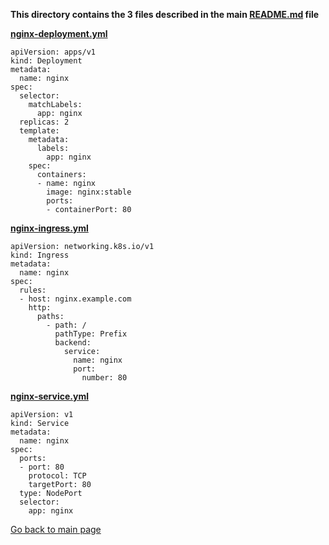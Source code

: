 **This directory contains the 3 files described in the main [README.md](../README-first-draft.md) file**



**[nginx-deployment.yml](nginx-deployment.yml)**
```
apiVersion: apps/v1
kind: Deployment
metadata:
  name: nginx
spec:
  selector:
    matchLabels:
      app: nginx
  replicas: 2
  template:
    metadata:
      labels:
        app: nginx
    spec:
      containers:
      - name: nginx
        image: nginx:stable
        ports:
        - containerPort: 80
```

**[nginx-ingress.yml](nginx-ingress.yml)**
```
apiVersion: networking.k8s.io/v1
kind: Ingress
metadata:
  name: nginx
spec:
  rules:
  - host: nginx.example.com
    http:
      paths:
        - path: /
          pathType: Prefix
          backend:
            service:
              name: nginx
              port: 
                number: 80
```

**[nginx-service.yml](nginx-service.yml)**
```
apiVersion: v1
kind: Service
metadata:
  name: nginx
spec:
  ports:
  - port: 80
    protocol: TCP
    targetPort: 80
  type: NodePort
  selector:
    app: nginx
```

[Go back to main page](README.md)
